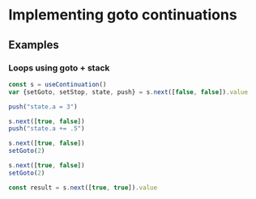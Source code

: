 # Implementing goto continuations

## Examples
### Loops using goto + stack
```js
const s = useContinuation()
var {setGoto, setStop, state, push} = s.next([false, false]).value

push("state.a = 3")

s.next([true, false])
push("state.a += .5")

s.next([true, false])
setGoto(2)

s.next([true, false])
setGoto(2)

const result = s.next([true, true]).value
```
